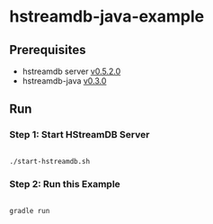 # hstreamdb-java-example

## Prerequisites 

- hstreamdb server [v0.5.2.0](https://hub.docker.com/layers/hstreamdb/hstream/v0.5.2.0/images/sha256-d26234758cd47916d6a5d137a3690cdeeddaf7af041a8eea5e7c1d7ada43f3b8)
- hstreamdb-java [v0.3.0](https://search.maven.org/artifact/io.hstream/hstreamdb-java/0.3.0/jar) 

## Run

### Step 1: Start HStreamDB Server

```bash

./start-hstreamdb.sh

```

### Step 2: Run this Example 

```bash

gradle run

```

